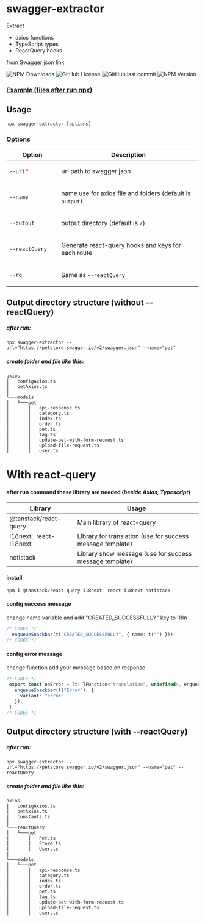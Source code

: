 # swagger-extractor

Extract 

- axios functions 
- TypeScript types
- ReactQuery hooks

from Swagger json link

![NPM Downloads](https://img.shields.io/npm/dw/swagger-extractor)
![GitHub License](https://img.shields.io/github/license/mostafaRoosta74/swagger-extractor)
![GitHub last commit](https://img.shields.io/github/last-commit/mostafaRoosta74/swagger-extractor)
![NPM Version](https://img.shields.io/npm/v/swagger-extractor)


### [Example (files after run npx)](https://github.com/mostafaRoosta74/swagger-extractor/tree/main/result-example)

## Usage
`npx swagger-extractor [options]`
### Options

<table>
<thead>
<tr>
<th width="200px"> Option</th>
<th width="900px">Description</th>
</tr>
</thead>
<tbody>
<tr width="600px">
<td>

`--url`<span style="color:red">*</span>
</td>
<td>
url path to swagger json    
</td>
</tr>
<tr width="600px">
<td>

`--name`
</td>
<td>

name use for axios file and folders (default is `output`) 
</td>
</tr>
<tr width="600px">
<td>

`--output`
</td>
<td>

output directory (default is `/`)  
</td>
</tr>
<tr width="600px">
<td>

`--reactQuery`
</td>
<td>

Generate react-query hooks and keys for each route 
</td>
</tr>
<tr width="600px">
<td>

`--rq`
</td>
<td>

Same as `--reactQuery`
</td>
</tr>
</tbody>
</table>



## Output directory structure (without --reactQuery)
##### after run: 
`npx swagger-extractor --url="https://petstore.swagger.io/v2/swagger.json" --name="pet"`
##### create folder and file like this:
```
axios
│   configAxios.ts
|   petAxios.ts
│
└───models
│   └───pet
│       │   api-response.ts
│       │   category.ts
│       │   index.ts
│       │   order.ts
│       │   pet.ts
│       │   tag.ts
│       │   update-pet-with-form-request.ts
│       │   upload-file-request.ts
│       │   user.ts
```
# With react-query

#### after run command these library are needed (*beside Axios, Typescript*)

| Library                 | Usage                                                      |
|-------------------------|------------------------------------------------------------|
| @tanstack/react-query   | Main library of react-query                                |
| i18next , react-i18next | Library for translation (use for success message template) |
| notistack               | Library show message (use for success message template)    |

#### install

``` 
npm i @tanstack/react-query i18next  react-i18next notistack
```

#### config success message
change name variable and add "CREATED_SUCCESSFULLY" key to i18n

```ts
/* CODES */
  enqueueSnackbar(t("CREATED_SUCCESSFULLY", { name: t("") }));
/* CODES */
```
#### config error message
change function add your message based on response

 ```ts
/* CODES */
  export const onError = (t: TFunction<"translation", undefined>, enqueueSnackbar: EnqueueSnackbar) => (error: any) => {
    enqueueSnackbar(t("Error"), {
      variant: "error",
    });
  };
/* CODES */
```

## Output directory structure (with --reactQuery)
##### after run:
`npx swagger-extractor --url="https://petstore.swagger.io/v2/swagger.json" --name="pet" --reactQuery`
##### create folder and file like this:
```
axios
│   configAxios.ts
|   petAxios.ts
|   constants.ts
│
└───reactQuery
│   └───pet
|       |   Pet.ts
|       |   Store.ts
|       |   User.ts
|
└───models
│   └───pet
│       │   api-response.ts
│       │   category.ts
│       │   index.ts
│       │   order.ts
│       │   pet.ts
│       │   tag.ts
│       │   update-pet-with-form-request.ts
│       │   upload-file-request.ts
│       │   user.ts
```


